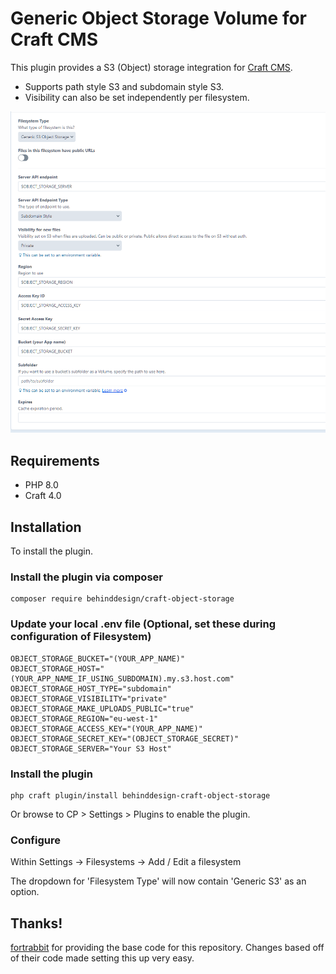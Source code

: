 # Generic Object Storage Volume for Craft CMS

This plugin provides a S3 (Object) storage integration for [Craft CMS](https://craftcms.com/).

- Supports path style S3 and subdomain style S3.
- Visibility can also be set independently per filesystem.

![image showing adding new s3 filesystem](img/filesystem.png "Adding a new S3 filesystem")

## Requirements
- PHP 8.0
- Craft 4.0

## Installation
To install the plugin.


### Install the plugin via composer
```
composer require behinddesign/craft-object-storage
```

### Update your local .env file (Optional, set these during configuration of Filesystem)
```
OBJECT_STORAGE_BUCKET="(YOUR_APP_NAME)"
OBJECT_STORAGE_HOST="(YOUR_APP_NAME_IF_USING_SUBDOMAIN).my.s3.host.com"
OBJECT_STORAGE_HOST_TYPE="subdomain"
OBJECT_STORAGE_VISIBILITY="private"
OBJECT_STORAGE_MAKE_UPLOADS_PUBLIC="true"
OBJECT_STORAGE_REGION="eu-west-1"
OBJECT_STORAGE_ACCESS_KEY="(YOUR_APP_NAME)"
OBJECT_STORAGE_SECRET_KEY="(OBJECT_STORAGE_SECRET)"
OBJECT_STORAGE_SERVER="Your S3 Host"
```

### Install the plugin
```
php craft plugin/install behinddesign-craft-object-storage
```

Or browse to  CP > Settings > Plugins to enable the plugin.

### Configure
Within Settings -> Filesystems -> Add / Edit a filesystem

The dropdown for 'Filesystem Type' will now contain 'Generic S3' as an option.

## Thanks!
[fortrabbit](https://github.com/fortrabbit/craft-object-storage) for providing the base
code for this repository. Changes based off of their code made setting this up very easy.
